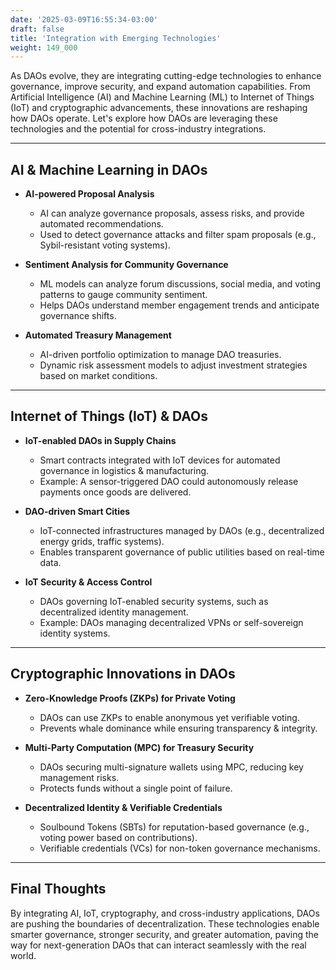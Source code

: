 ```yaml
---
date: '2025-03-09T16:55:34-03:00'
draft: false
title: 'Integration with Emerging Technologies'
weight: 149_000
---
```


As DAOs evolve, they are integrating cutting-edge technologies to enhance governance, improve security, and expand automation capabilities. From Artificial Intelligence (AI) and Machine Learning (ML) to Internet of Things (IoT) and cryptographic advancements, these innovations are reshaping how DAOs operate. Let's explore how DAOs are leveraging these technologies and the potential for cross-industry integrations.  

---

## **AI & Machine Learning in DAOs**

- **AI-powered Proposal Analysis**  
    - AI can analyze governance proposals, assess risks, and provide automated recommendations.  
    - Used to detect governance attacks and filter spam proposals (e.g., Sybil-resistant voting systems).  

- **Sentiment Analysis for Community Governance**  
  - ML models can analyze forum discussions, social media, and voting patterns to gauge community sentiment.  
  - Helps DAOs understand member engagement trends and anticipate governance shifts.  

- **Automated Treasury Management**  
  - AI-driven portfolio optimization to manage DAO treasuries.  
  - Dynamic risk assessment models to adjust investment strategies based on market conditions.  

---

## **Internet of Things (IoT) & DAOs** 

- **IoT-enabled DAOs in Supply Chains**  
  - Smart contracts integrated with IoT devices for automated governance in logistics & manufacturing.  
  - Example: A sensor-triggered DAO could autonomously release payments once goods are delivered.  

- **DAO-driven Smart Cities**  
  - IoT-connected infrastructures managed by DAOs (e.g., decentralized energy grids, traffic systems).  
  - Enables transparent governance of public utilities based on real-time data.  

- **IoT Security & Access Control**  
  - DAOs governing IoT-enabled security systems, such as decentralized identity management.  
  - Example: DAOs managing decentralized VPNs or self-sovereign identity systems.  

---

## **Cryptographic Innovations in DAOs**

- **Zero-Knowledge Proofs (ZKPs) for Private Voting**  
  - DAOs can use ZKPs to enable anonymous yet verifiable voting.  
  - Prevents whale dominance while ensuring transparency & integrity.  

- **Multi-Party Computation (MPC) for Treasury Security**  
  - DAOs securing multi-signature wallets using MPC, reducing key management risks.  
  - Protects funds without a single point of failure.  

- **Decentralized Identity & Verifiable Credentials**  
  - Soulbound Tokens (SBTs) for reputation-based governance (e.g., voting power based on contributions).  
  - Verifiable credentials (VCs) for non-token governance mechanisms.  

---

## **Final Thoughts**  

By integrating AI, IoT, cryptography, and cross-industry applications, DAOs are pushing the boundaries of decentralization. These technologies enable smarter governance, stronger security, and greater automation, paving the way for next-generation DAOs that can interact seamlessly with the real world.  

